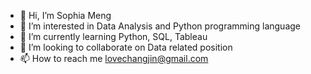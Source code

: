 - 👋 Hi, I’m Sophia Meng    
- 👀 I’m interested in Data Analysis and Python programming language
- 🌱 I’m currently learning Python, SQL, Tableau
- 💞️ I’m looking to collaborate on Data related position
- 📫 How to reach me lovechangjin@gmail.com

<!---
SHUANG1029/SHUANG1029 is a ✨ special ✨ repository because its `README.md` (this file) appears on your GitHub profile.
You can click the Preview link to take a look at your changes.
--->
